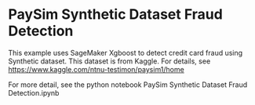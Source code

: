 # PaySim Synthetic Dataset Fraud Detection
This example uses SageMaker Xgboost to detect credit card fraud using Synthetic dataset. This dataset is from Kaggle. For details, see https://www.kaggle.com/ntnu-testimon/paysim1/home

For more detail, see the python notebook PaySim Synthetic Dataset Fraud Detection.ipynb
